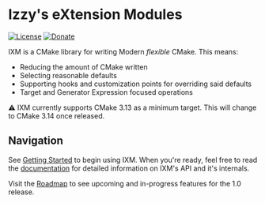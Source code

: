 # Izzy's eXtension Modules

[![License][license-svg]][license]
[![Donate][donate-svg]][donate]

IXM is a CMake library for writing Modern *flexible* CMake. This means:

 * Reducing the amount of CMake written
 * Selecting reasonable defaults
 * Supporting hooks and customization points for overriding said defaults
 * Target and Generator Expression focused operations

:warning: IXM currently supports CMake 3.13 as a minimum target. This will
change to CMake 3.14 once released.

## Navigation

See [Getting Started](slurps-mad-rips/ixm/wiki/Getting-Started) to begin using
IXM. When you're ready, feel free to read the
[documentation](slurps-mad-rips/ixm/wiki) for detailed information on IXM's API
and it's internals.

Visit the [Roadmap](slurps-mad-rips/ixm/projects/1) to see upcoming and
in-progress features for the 1.0 release.

[license-svg]: https://img.shields.io/github/license/slurps-mad-rips/ixm.svg?style=for-the-badge
[donate-svg]: https://liberapay.com/assets/widgets/donate.svg
[license]: LICENSE.md
[donate]: https://liberapay.com/slurps-mad-rips/donate
